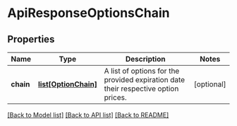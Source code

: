 # ApiResponseOptionsChain

## Properties
Name | Type | Description | Notes
------------ | ------------- | ------------- | -------------
**chain** | [**list[OptionChain]**](OptionChain.md) | A list of options for the provided expiration date their respective option prices. | [optional] 

[[Back to Model list]](../README.md#documentation-for-models) [[Back to API list]](../README.md#documentation-for-api-endpoints) [[Back to README]](../README.md)


